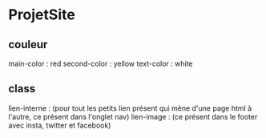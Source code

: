 # ProjetSite

## couleur
main-color : red
second-color : yellow
text-color : white

## class
lien-interne : (pour tout les petits lien présent qui mène d'une page html à l'autre, ce présent dans l'onglet nav)
lien-image : (ce présent dans le footer avec insta, twitter et facebook)
